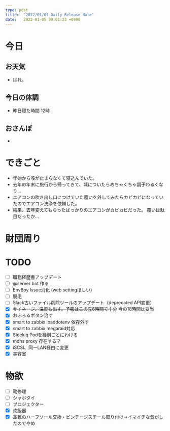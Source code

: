 ```yaml
---
type: post
title:  "2022/01/05 Daily Release Note"
date:   2022-01-05 09:01:23 +0900
---
```

# 今日

## お天気

* はれ。

## 今日の体調

* 昨日寝た時間 12時

## おさんぽ

* 

# できごと

* 年始から咳が止まらなくて寝込んでいた。
* 去年の年末に旅行から帰ってきて、城についたらめちゃくちゃ調子わるくなり…
* エアコンの吹き出し口につけていた覆いを外してみたらカビカビになっていたのでエアコン洗浄を依頼した。
* 結果、去年変えてもらったばっかりのエアコンがカビカビだった。 覆いは駄目だったか…

# 財団周り


# TODO 

- [ ] 職務経歴書アップデート
- [ ] @server bot 作る
- [ ] EnvBoy Issue消化 (web settingほしい)
- [ ] 脱毛
- [ ] Slack古いファイル削除ツールのアップデート（deprecated API変更）
- [x] ~~サイネージ、温度も出す。予報はこの先6時間で十分~~ 今の18時間は妥当
- [x] おふろるボタン治す
- [x] smart to zabbix loaddotenv 依存外す
- [x] smart to zabbix megaraid対応
- [x] Sidekiq Podを種別ごとにわける
- [x] mdns proxy 存在する？
- [x] iSCSI、同一LAN経由に変更
- [x] 美容室

# 物欲

- [ ] 靴修理
- [ ] シャボタイ
- [ ] プロジェクター
- [x] 炊飯器
- [x] 革靴のハーフソール交換・ビンテージスチール取り付け→イマイチな気がしたのでやめ
